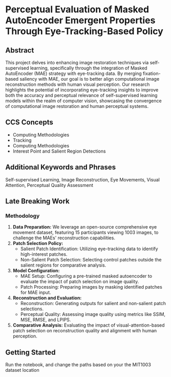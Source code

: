 # Perceptual Evaluation of Masked AutoEncoder Emergent Properties Through Eye-Tracking-Based Policy

## Abstract
This project delves into enhancing image restoration techniques via self-supervised learning, specifically through the integration of Masked AutoEncoder (MAE) strategy with eye-tracking data. By merging fixation-based saliency with MAE, our goal is to better align computational image reconstruction methods with human visual perception. Our research highlights the potential of incorporating eye-tracking insights to improve both the accuracy and perceptual relevance of self-supervised learning models within the realm of computer vision, showcasing the convergence of computational image restoration and human perceptual systems.

## CCS Concepts
- Computing Methodologies
- Tracking
- Computing Methodologies
- Interest Point and Salient Region Detections

## Additional Keywords and Phrases
Self-supervised Learning, Image Reconstruction, Eye Movements, Visual Attention, Perceptual Quality Assessment

## Late Breaking Work

### Methodology
1. **Data Preparation:** We leverage an open-source comprehensive eye movement dataset, featuring 15 participants viewing 1003 images, to challenge the MAEs' reconstruction capabilities.
2. **Patch Selection Policy:** 
    - Salient Patch Identification: Utilizing eye-tracking data to identify high-interest patches.
    - Non-Salient Patch Selection: Selecting control patches outside the salient regions for comparative analysis.
3. **Model Configuration:** 
    - MAE Setup: Configuring a pre-trained masked autoencoder to evaluate the impact of patch selection on image quality.
    - Patch Processing: Preparing images by masking identified patches for MAE input.
4. **Reconstruction and Evaluation:** 
    - Reconstruction: Generating outputs for salient and non-salient patch selections.
    - Perceptual Quality: Assessing image quality using metrics like SSIM, MSE, RMSE, and LPIPS.
5. **Comparative Analysis:** Evaluating the impact of visual-attention-based patch selection on reconstruction quality and alignment with human perception.


## Getting Started
Run the notebook, and change the paths based on your the MIT1003 dataset location

